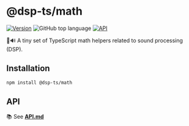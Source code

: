 # @dsp-ts/math

[![Version](https://img.shields.io/npm/v/@dsp-ts/math?style=flat-square&colorA=000000&colorB=333333)](https://npmjs.com/package/@dsp-ts/math)
![GitHub top language](https://img.shields.io/github/languages/top/satelllte/dsp-ts-math?style=flat-square&labelColor=%23000&color=%23333)
[![API](https://img.shields.io/badge/API-f5f5f5?style=flat-square&colorA=000000&colorB=000000)](./API.md)

📐🔊 A tiny set of TypeScript math helpers related to sound processing (DSP).

## Installation

```sh
npm install @dsp-ts/math
```

## API

📚 See **[API.md](./API.md)**
